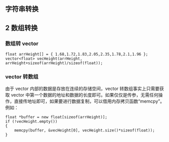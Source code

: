 ## 字符串转换

## 2 数组转换

### 数组转 vector

```
float arrHeight[] = { 1.68,1.72,1.83,2.05,2.35,1.78,2.1,1.96 };
vector<float> vecHeight(arrHeight, arrHeight+sizeof(arrHeight)/sizeof(float));
```

### vector 转数组

由于 vector 内部的数据是存放在连续的存储空间，vector 转数组事实上只需要获取 vector 中第一个数据的地址和数据的长度即可。如果仅仅是传参，无需任何操作，直接传地址即可，如果要进行数据复制，可以借用内存拷贝函数“memcpy”。例如：

```
float *buffer = new float[sizeof(arrHeight)];
if (!vecHeight.empty())
{
    memcpy(buffer, &vecHeight[0], vecHeight.size()*sizeof(float));
}
```
